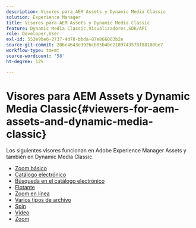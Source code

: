```yaml
---
description: Visores para AEM Assets y Dynamic Media Classic
solution: Experience Manager
title: Visores para AEM Assets y Dynamic Media Classic
feature: Dynamic Media Classic,Visualizadores,SDK/API
role: Developer,User
exl-id: 553e9be6-2737-4d78-bbda-87e866003b2e
source-git-commit: 206e4643e3926cb85b4be2189743578f88180be7
workflow-type: tm+mt
source-wordcount: '58'
ht-degree: 12%

---
```


# Visores para AEM Assets y Dynamic Media Classic{#viewers-for-aem-assets-and-dynamic-media-classic}

Los siguientes visores funcionan en Adobe Experience Manager Assets y también en Dynamic Media Classic.

* [Zoom básico](c-html5-20-basic-zoom-viewer-about/c-html5-20-basic-zoom-viewer-about.md)
* [Catálogo electrónico](c-html5-20-ecatalog-viewer-about/c-html5-20-ecatalog-viewer-about.md)
* [Búsqueda en el catálogo electrónico](c-html5-ecatsearch-viewer-about/c-html5-ecatsearch-viewer-about.md)
* [Flotante](c-html5-flyout-viewer-20-about/c-html5-flyout-viewer-20-about.md)
* [Zoom en línea](c-html5-inlinezoom-viewer-about/c-html5-inlinezoom-viewer-about.md)
* [Varios tipos de archivo](c-html5-mixedmedia-viewer-about/c-html5-mixedmedia-viewer-about.md)
* [Spin](c-html5-spin-viewer-about/c-html5-spin-viewer-about.md)
* [Vídeo](c-html5-video-reference/c-html5-video-reference.md)
* [Zoom](c-html5-20-zoom-viewer-about/c-html5-20-zoom-viewer-about.md)

<!--Add others. The TOC levels in the viewers TOC doesn't seem quite right RB: FIXED-->
